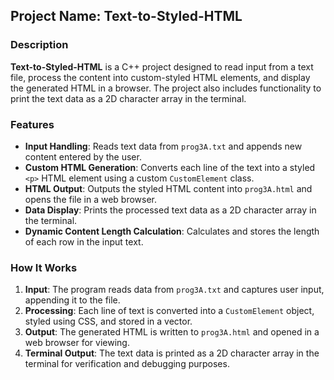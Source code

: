 ## Project Name: **Text-to-Styled-HTML**

### Description
**Text-to-Styled-HTML** is a C++ project designed to read input from a text file, process the content into custom-styled HTML elements, and display the generated HTML in a browser. The project also includes functionality to print the text data as a 2D character array in the terminal.

### Features
- **Input Handling**: Reads text data from `prog3A.txt` and appends new content entered by the user.
- **Custom HTML Generation**: Converts each line of the text into a styled `<p>` HTML element using a custom `CustomElement` class.
- **HTML Output**: Outputs the styled HTML content into `prog3A.html` and opens the file in a web browser.
- **Data Display**: Prints the processed text data as a 2D character array in the terminal.
- **Dynamic Content Length Calculation**: Calculates and stores the length of each row in the input text.

### How It Works
1. **Input**: The program reads data from `prog3A.txt` and captures user input, appending it to the file.
2. **Processing**: Each line of text is converted into a `CustomElement` object, styled using CSS, and stored in a vector.
3. **Output**: The generated HTML is written to `prog3A.html` and opened in a web browser for viewing.
4. **Terminal Output**: The text data is printed as a 2D character array in the terminal for verification and debugging purposes.
